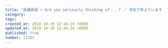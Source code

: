```yaml
---
title: "会議英語 > Are you seriously thinking of ...? ／ 本気で考えていますか? 2014-03-09"
category: 
tags: 
created_at: 2018-10-10 12:44:24 +0900
updated_at: 2018-10-10 12:44:24 +0900
published: true
number: 11201
---
```



